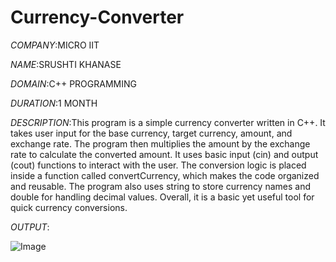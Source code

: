 # Currency-Converter

*COMPANY*:MICRO IIT

*NAME*:SRUSHTI KHANASE

*DOMAIN*:C++ PROGRAMMING

*DURATION*:1 MONTH

*DESCRIPTION*:This program is a simple currency converter written in C++. It takes user input for the base currency, target currency, amount, and exchange rate. The program then multiplies the amount by the exchange rate to calculate the converted amount. It uses basic input (cin) and output (cout) functions to interact with the user. The conversion logic is placed inside a function called convertCurrency, which makes the code organized and reusable. The program also uses string to store currency names and double for handling decimal values. Overall, it is a basic yet useful tool for quick currency conversions.

*OUTPUT*:

![Image](https://github.com/user-attachments/assets/bbd7c53a-63f9-41f0-97b4-dabc4facb65a)
